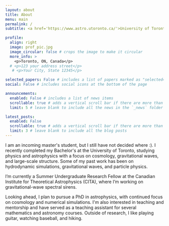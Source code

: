 ```yaml
---
layout: about
title: About
menu: main
permalink: /
subtitle: <a href='https://www.astro.utoronto.ca/'>University of Toronto</a>

profile:
  align: right
  image: prof_pic.jpg
  image_circular: false # crops the image to make it circular
  more_info: >
    <p>Toronto, ON, Canada</p>
  # <p>123 your address street</p>
   # <p>Your City, State 12345</p>

selected_papers: False # includes a list of papers marked as "selected={true}"
social: False # includes social icons at the bottom of the page

announcements:
  enabled: False # includes a list of news items
  scrollable: true # adds a vertical scroll bar if there are more than 3 news items
  limit: 5 # leave blank to include all the news in the `_news` folder

latest_posts:
  enabled: False
  scrollable: true # adds a vertical scroll bar if there are more than 3 new posts items
  limit: 3 # leave blank to include all the blog posts
---
```


I am an incoming master's student, but I still have not decided where :). I recently completed my Bachelor's at the University of Toronto, studying physics and astrophysics with a focus on cosmology, gravitational waves, and large-scale structure. Some of my past work has been on hydrodynamic simulations, gravitational waves, and particle physics.

I’m currently a Summer Undergraduate Research Fellow at the Canadian Institute for Theoretical Astrophysics (CITA), where I’m working on gravitational-wave spectral sirens.

Looking ahead, I plan to pursue a PhD in astrophysics, with continued focus on cosmology and numerical simulations. I'm also interested in teaching and mentorship and have served as a teaching assistant for several mathematics and astronomy courses. Outside of research, I like playing guitar, watching baseball, and hiking.
